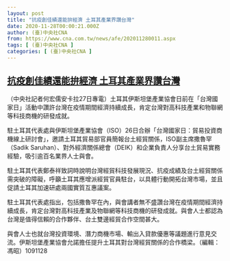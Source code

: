 ```yaml
---
layout: post
title: "抗疫創佳績還能拚經濟 土耳其產業界讚台灣"
date: 2020-11-28T00:00:21.000Z
author: (臺)中央社CNA
from: https://www.cna.com.tw/news/afe/202011280011.aspx
tags: [ (臺)中央社CNA ]
categories: [ (臺)中央社CNA ]
---
```

<!--1606521621000-->
[抗疫創佳績還能拚經濟 土耳其產業界讚台灣](https://www.cna.com.tw/news/afe/202011280011.aspx)
------

<div>
<div></div><div class="paragraph"><p>（中央社記者何宏儒安卡拉27日專電）土耳其伊斯坦堡產業協會日前在「台灣國家日」活動中讚許台灣在疫情期間經濟持續成長，肯定台灣對高科技產業和物聯網等科技商機的研發成就。</p><p>駐土耳其代表處與伊斯坦堡產業協會（ISO）26日合辦「台灣國家日：貿易投資商機線上研討會」，邀請土耳其貿易部官員簡報台土經貿關係，ISO副主席撒魯罕（Sadik Saruhan）、對外經濟關係總會（DEIK）和企業負責人分享台土貿易實務經驗，吸引逾百名業界人士與會。</p><p>駐土耳其代表鄭泰祥致詞時說明台灣經貿科技發展現況、抗疫成績及台土經貿關係需突破的障礙，呼籲土耳其應增派經貿官員駐台，以具體行動開拓台灣市場，並且促請土耳其加速研處兩國實質互惠議案。</p><p>駐土耳其代表處指出，包括撒魯罕在內，與會講者無不盛讚台灣在疫情期間經濟持續成長，肯定台灣對高科技產業及物聯網等科技商機的研發成就。與會人士都認為台灣是值得信賴的合作夥伴、台土雙邊經貿合作空間甚大。</p><p>與會人士也就台灣投資環境、潛力商機市場、輸出入貸款優惠等議題進行意見交流。伊斯坦堡產業協會允諾擔任提升土耳其對台灣經貿關係的合作橋梁。（編輯：馮昭）1091128</p></div>
</div>
